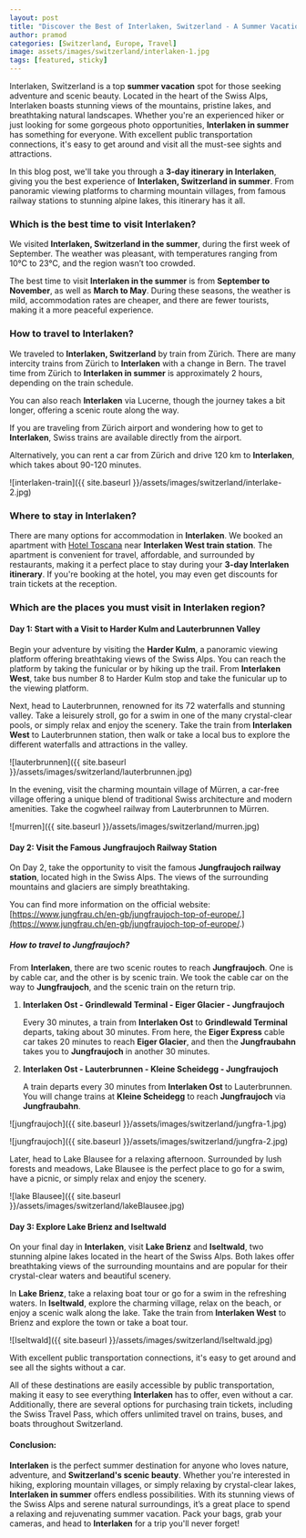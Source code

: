 ```yaml
---
layout: post
title: "Discover the Best of Interlaken, Switzerland - A Summer Vacation Destination for Adventure and Scenic Beauty"
author: pramod
categories: [Switzerland, Europe, Travel]
image: assets/images/switzerland/interlaken-1.jpg
tags: [featured, sticky]
---
```


Interlaken, Switzerland is a top **summer vacation** spot for those seeking adventure and scenic beauty. Located in the heart of the Swiss Alps, Interlaken boasts stunning views of the mountains, pristine lakes, and breathtaking natural landscapes. Whether you're an experienced hiker or just looking for some gorgeous photo opportunities, **Interlaken in summer** has something for everyone. With excellent public transportation connections, it's easy to get around and visit all the must-see sights and attractions.

In this blog post, we'll take you through a **3-day itinerary in Interlaken**, giving you the best experience of **Interlaken, Switzerland in summer**. From panoramic viewing platforms to charming mountain villages, from famous railway stations to stunning alpine lakes, this itinerary has it all.

### Which is the best time to visit Interlaken?

We visited **Interlaken, Switzerland in the summer**, during the first week of September. The weather was pleasant, with temperatures ranging from 10°C to 23°C, and the region wasn’t too crowded.

The best time to visit **Interlaken in the summer** is from **September to November**, as well as **March to May**. During these seasons, the weather is mild, accommodation rates are cheaper, and there are fewer tourists, making it a more peaceful experience.

### How to travel to Interlaken?

We traveled to **Interlaken, Switzerland** by train from Zürich. There are many intercity trains from Zürich to **Interlaken** with a change in Bern. The travel time from Zürich to **Interlaken in summer** is approximately 2 hours, depending on the train schedule.

You can also reach **Interlaken** via Lucerne, though the journey takes a bit longer, offering a scenic route along the way.

If you are traveling from Zürich airport and wondering how to get to **Interlaken**, Swiss trains are available directly from the airport.

Alternatively, you can rent a car from Zürich and drive 120 km to **Interlaken**, which takes about 90-120 minutes.

![interlaken-train]({{ site.baseurl }}/assets/images/switzerland/interlake-2.jpg)

### Where to stay in Interlaken?

There are many options for accommodation in **Interlaken**. We booked an apartment with [Hotel Toscana](https://www.hotel-toscana.ch/) near **Interlaken West train station**. The apartment is convenient for travel, affordable, and surrounded by restaurants, making it a perfect place to stay during your **3-day Interlaken itinerary**. If you're booking at the hotel, you may even get discounts for train tickets at the reception.

### Which are the places you must visit in Interlaken region?

#### Day 1: Start with a Visit to Harder Kulm and Lauterbrunnen Valley

Begin your adventure by visiting the **Harder Kulm**, a panoramic viewing platform offering breathtaking views of the Swiss Alps. You can reach the platform by taking the funicular or by hiking up the trail. From **Interlaken West**, take bus number 8 to Harder Kulm stop and take the funicular up to the viewing platform.

Next, head to Lauterbrunnen, renowned for its 72 waterfalls and stunning valley. Take a leisurely stroll, go for a swim in one of the many crystal-clear pools, or simply relax and enjoy the scenery. Take the train from **Interlaken West** to Lauterbrunnen station, then walk or take a local bus to explore the different waterfalls and attractions in the valley.

![lauterbrunnen]({{ site.baseurl }}/assets/images/switzerland/lauterbrunnen.jpg)

In the evening, visit the charming mountain village of Mürren, a car-free village offering a unique blend of traditional Swiss architecture and modern amenities. Take the cogwheel railway from Lauterbrunnen to Mürren.

![murren]({{ site.baseurl }}/assets/images/switzerland/murren.jpg)

#### Day 2: Visit the Famous Jungfraujoch Railway Station

On Day 2, take the opportunity to visit the famous **Jungfraujoch railway station**, located high in the Swiss Alps. The views of the surrounding mountains and glaciers are simply breathtaking.

You can find more information on the official website: [https://www.jungfrau.ch/en-gb/jungfraujoch-top-of-europe/.](https://www.jungfrau.ch/en-gb/jungfraujoch-top-of-europe/.)

##### How to travel to Jungfraujoch?

From **Interlaken**, there are two scenic routes to reach **Jungfraujoch**. One is by cable car, and the other is by scenic train. We took the cable car on the way to **Jungfraujoch**, and the scenic train on the return trip.

1. **Interlaken Ost - Grindlewald Terminal - Eiger Glacier - Jungfraujoch**

   Every 30 minutes, a train from **Interlaken Ost** to **Grindlewald Terminal** departs, taking about 30 minutes. From here, the **Eiger Express** cable car takes 20 minutes to reach **Eiger Glacier**, and then the **Jungfraubahn** takes you to **Jungfraujoch** in another 30 minutes.

2. **Interlaken Ost - Lauterbrunnen - Kleine Scheidegg - Jungfraujoch**

   A train departs every 30 minutes from **Interlaken Ost** to Lauterbrunnen. You will change trains at **Kleine Scheidegg** to reach **Jungfraujoch** via **Jungfraubahn**.

![jungfraujoch]({{ site.baseurl }}/assets/images/switzerland/jungfra-1.jpg)

![jungfraujoch]({{ site.baseurl }}/assets/images/switzerland/jungfra-2.jpg)

Later, head to Lake Blausee for a relaxing afternoon. Surrounded by lush forests and meadows, Lake Blausee is the perfect place to go for a swim, have a picnic, or simply relax and enjoy the scenery.

![lake Blausee]({{ site.baseurl }}/assets/images/switzerland/lakeBlausee.jpg)

#### Day 3: Explore Lake Brienz and Iseltwald

On your final day in **Interlaken**, visit **Lake Brienz** and **Iseltwald**, two stunning alpine lakes located in the heart of the Swiss Alps. Both lakes offer breathtaking views of the surrounding mountains and are popular for their crystal-clear waters and beautiful scenery.

In **Lake Brienz**, take a relaxing boat tour or go for a swim in the refreshing waters. In **Iseltwald**, explore the charming village, relax on the beach, or enjoy a scenic walk along the lake. Take the train from **Interlaken West** to Brienz and explore the town or take a boat tour.

![Iseltwald]({{ site.baseurl }}/assets/images/switzerland/Iseltwald.jpg)

With excellent public transportation connections, it's easy to get around and see all the sights without a car.

All of these destinations are easily accessible by public transportation, making it easy to see everything **Interlaken** has to offer, even without a car. Additionally, there are several options for purchasing train tickets, including the Swiss Travel Pass, which offers unlimited travel on trains, buses, and boats throughout Switzerland.

#### Conclusion:

**Interlaken** is the perfect summer destination for anyone who loves nature, adventure, and **Switzerland's scenic beauty**. Whether you're interested in hiking, exploring mountain villages, or simply relaxing by crystal-clear lakes, **Interlaken in summer** offers endless possibilities. With its stunning views of the Swiss Alps and serene natural surroundings, it’s a great place to spend a relaxing and rejuvenating summer vacation. Pack your bags, grab your cameras, and head to **Interlaken** for a trip you'll never forget!

